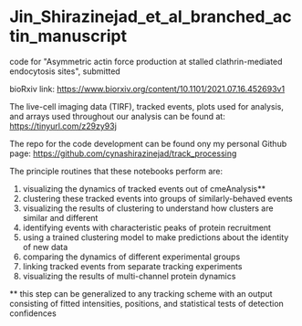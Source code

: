# Jin_Shirazinejad_et_al_branched_actin_manuscript
code for "Asymmetric actin force production at stalled clathrin-mediated endocytosis sites", submitted

bioRxiv link: https://www.biorxiv.org/content/10.1101/2021.07.16.452693v1

The live-cell imaging data (TIRF), tracked events, plots used for analysis, and arrays used throughout our analysis can be found at: https://tinyurl.com/z29zy93j

The repo for the code development can be found ony my personal Github page: https://github.com/cynashirazinejad/track_processing

The principle routines that these notebooks perform are:
1) visualizing the dynamics of tracked events out of cmeAnalysis**
2) clustering these tracked events into groups of similarly-behaved events
3) visualizing the results of clustering to understand how clusters are similar and different
4) identifying events with characteristic peaks of protein recruitment
5) using a trained clustering model to make predictions about the identity of new data
6) comparing the dynamics of different experimental groups 
7) linking tracked events from separate tracking experiments
8) visualizing the results of multi-channel protein dynamics

** this step can be generalized to any tracking scheme with an output consisting of fitted intensities, positions, and statistical tests of detection confidences
